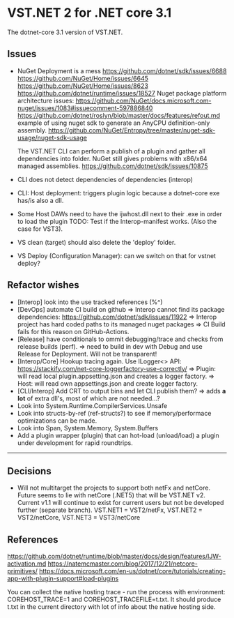 # VST.NET 2 for .NET core 3.1

The dotnet-core 3.1 version of VST.NET.

## Issues

* NuGet Deployment is a mess
  https://github.com/dotnet/sdk/issues/6688
  https://github.com/NuGet/Home/issues/6645
  https://github.com/NuGet/Home/issues/8623
  https://github.com/dotnet/runtime/issues/18527
  Nuget package platform architecture issues:
  https://github.com/NuGet/docs.microsoft.com-nuget/issues/1083#issuecomment-597886840
  https://github.com/dotnet/roslyn/blob/master/docs/features/refout.md
  example of using nuget sdk to generate an AnyCPU definition-only assembly.
  https://github.com/NuGet/Entropy/tree/master/nuget-sdk-usage/nuget-sdk-usage

  The VST.NET CLI can perform a publish of a plugin and gather all dependencies into folder.
  NuGet still gives problems with x86/x64 managed assemblies.
  https://github.com/dotnet/sdk/issues/10875

* CLI does not detect dependencies of dependencies (interop)
* CLI: Host deployment: triggers plugin logic because a dotnet-core exe has/is also a dll.

* Some Host DAWs need to have the ijwhost.dll next to their .exe in order to load the plugin
    TODO: Test if the Interop-manifest works. (Also the case for VST3).

* VS clean (target) should also delete the 'deploy' folder.
* VS Deploy (Configuration Manager): can we switch on that for vstnet deploy?

## Refactor wishes

* [Interop] look into the use tracked references (%^)
* [DevOps] automate CI build on github
    => Interop cannot find its package dependencies: https://github.com/dotnet/sdk/issues/11922
    => Interop project has hard coded paths to its managed nuget packages
    => CI Build fails for this reason on GitHub-Actions.
* [Release] have conditionals to ommit debugging/trace and checks from release builds (perf).
    => need to build in dev with Debug and use Release for Deployment. Will not be transparent!
* [Interop/Core] Hookup tracing again. Use ILogger<> API: https://stackify.com/net-core-loggerfactory-use-correctly/
    => Plugin: will read local plugin.appsetting.json and creates a logger factory.
    => Host: will read own appsettings.json and create logger factory.
* [CLI/Interop] Add CRT to output bins and let CLI publish them?
    => adds **a lot** of extra dll's, most of which are not needed...?
* Look into System.Runtime.CompilerServices.Unsafe
* Look into structs-by-ref (ref-structs?) to see if memory/performace optimizations can be made.
* Look into Span<T>, System.Memory, System.Buffers
* Add a plugin wrapper (plugin) that can hot-load (unload/load) a plugin under development for rapid roundtrips.

---

## Decisions

* Will not multitarget the projects to support both netFx and netCore. 
Future seems to lie with netCore (.NET5) that will be VST.NET v2.
Current v1.1 will continue to exist for current users but not be developed further (separate branch).
VST.NET1 = VST2/netFx, VST.NET2 = VST2/netCore, VST.NET3 = VST3/netCore

## References

https://github.com/dotnet/runtime/blob/master/docs/design/features/IJW-activation.md
https://natemcmaster.com/blog/2017/12/21/netcore-primitives/
https://docs.microsoft.com/en-us/dotnet/core/tutorials/creating-app-with-plugin-support#load-plugins

You can collect the native hosting trace - run the process with environment: COREHOST_TRACE=1 and COREHOST_TRACEFILE=t.txt.
It should produce t.txt in the current directory with lot of info about the native hosting side.
